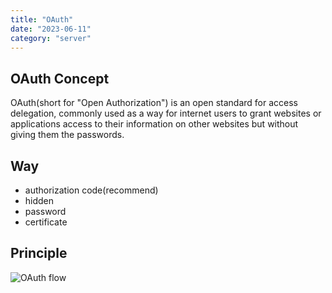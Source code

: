 ```yaml
---
title: "OAuth"
date: "2023-06-11"
category: "server"
---
```


## OAuth Concept

OAuth(short for "Open Authorization") is an open standard for access delegation, commonly used as a way for internet users to grant websites or applications access to their information on other websites but without giving them the passwords.

## Way

- authorization code(recommend)
- hidden
- password
- certificate

## Principle
![OAuth flow](/images/oauth-flow.png)